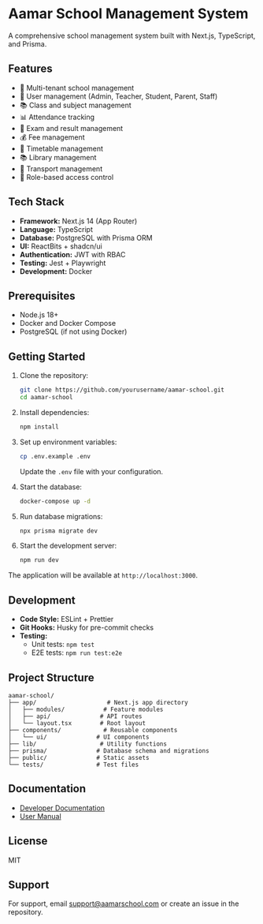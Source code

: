 # Aamar School Management System

A comprehensive school management system built with Next.js, TypeScript, and Prisma.

## Features

- 🏫 Multi-tenant school management
- 👥 User management (Admin, Teacher, Student, Parent, Staff)
- 📚 Class and subject management
- 📊 Attendance tracking
- 📝 Exam and result management
- 💰 Fee management
- 📅 Timetable management
- 📚 Library management
- 🚌 Transport management
- 🔐 Role-based access control

## Tech Stack

- **Framework:** Next.js 14 (App Router)
- **Language:** TypeScript
- **Database:** PostgreSQL with Prisma ORM
- **UI:** ReactBits + shadcn/ui
- **Authentication:** JWT with RBAC
- **Testing:** Jest + Playwright
- **Development:** Docker

## Prerequisites

- Node.js 18+
- Docker and Docker Compose
- PostgreSQL (if not using Docker)

## Getting Started

1. Clone the repository:
   ```bash
   git clone https://github.com/yourusername/aamar-school.git
   cd aamar-school
   ```

2. Install dependencies:
   ```bash
   npm install
   ```

3. Set up environment variables:
   ```bash
   cp .env.example .env
   ```
   Update the `.env` file with your configuration.

4. Start the database:
   ```bash
   docker-compose up -d
   ```

5. Run database migrations:
   ```bash
   npx prisma migrate dev
   ```

6. Start the development server:
   ```bash
   npm run dev
   ```

The application will be available at `http://localhost:3000`.

## Development

- **Code Style:** ESLint + Prettier
- **Git Hooks:** Husky for pre-commit checks
- **Testing:**
  - Unit tests: `npm test`
  - E2E tests: `npm run test:e2e`

## Project Structure

```
aamar-school/
├── app/                    # Next.js app directory
│   ├── modules/           # Feature modules
│   ├── api/              # API routes
│   └── layout.tsx        # Root layout
├── components/            # Reusable components
│   └── ui/              # UI components
├── lib/                  # Utility functions
├── prisma/              # Database schema and migrations
├── public/              # Static assets
└── tests/               # Test files
```

## Documentation

- [Developer Documentation](./docs/dev-docs.md)
- [User Manual](./docs/user-manual.md)

## License

MIT

## Support

For support, email support@aamarschool.com or create an issue in the repository. 